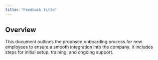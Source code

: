 ```yaml
---
title: "Feedback title"
---
```


## Overview
This document outlines the proposed onboarding process for new employees to ensure a smooth integration into the company. It includes steps for initial setup, training, and ongoing support.

